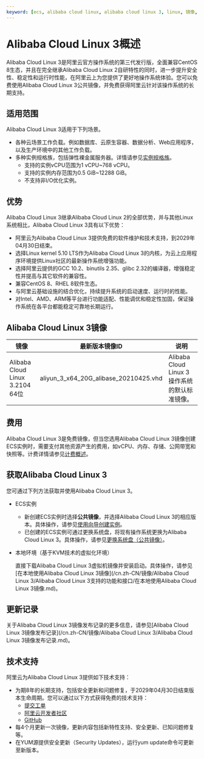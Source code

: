 ```yaml
---
keyword: [ecs, alibaba cloud linux, alibaba cloud linux 3, linux, 镜像, 操作系统]
---
```


# Alibaba Cloud Linux 3概述

Alibaba Cloud Linux 3是阿里云官方操作系统的第三代发行版，全面兼容CentOS 8生态，并且在完全继承Alibaba Cloud Linux 2自研特性的同时，进一步提升安全性、稳定性和运行时性能，在阿里云上为您提供了更好地操作系统体验。您可以免费使用Alibaba Cloud Linux 3公共镜像，并免费获得阿里云针对该操作系统的长期支持。

## 适用范围

Alibaba Cloud Linux 3适用于下列场景。

-   各种云场景工作负载。例如数据库、云原生容器、数据分析、Web应用程序，以及生产环境中的其他工作负载。
-   多种实例规格族，包括弹性裸金属服务器。详情请参见[实例规格族](/cn.zh-CN/实例/实例规格族.md)。
    -   支持的实例vCPU范围为1 vCPU~768 vCPU。
    -   支持的实例内存范围为0.5 GiB~12288 GiB。
    -   不支持非I/O优化实例。

## 优势

Alibaba Cloud Linux 3继承Alibaba Cloud Linux 2的全部优势，并与其他Linux系统相比，Alibaba Cloud Linux 3具有以下优势：

-   阿里云为Alibaba Cloud Linux 3提供免费的软件维护和技术支持，到2029年04月30日结束。
-   选择Linux kernel 5.10 LTS作为Alibaba Cloud Linux 3的内核，为云上应用程序环境提供Linux社区的最新操作系统增强功能。
-   选择阿里云提供的GCC 10.2、binutils 2.35、glibc 2.32的编译器，增强稳定性并提高与其它软件的兼容性。
-   兼容CentOS 8、RHEL 8软件生态。
-   与阿里云基础设施的结合优化，持续提升系统的启动速度、运行时的性能。
-   对Intel、AMD、ARM等平台进行功能适配、性能调优和稳定性加固，保证操作系统在各平台都能稳定可靠地长期运行。

## Alibaba Cloud Linux 3镜像

|镜像|最新版本镜像ID|说明|
|--|--------|--|
|Alibaba Cloud Linux 3.2104 64位|aliyun\_3\_x64\_20G\_alibase\_20210425.vhd|Alibaba Cloud Linux 3操作系统的默认标准镜像。|

## 费用

Alibaba Cloud Linux 3是免费镜像，但当您选用Alibaba Cloud Linux 3镜像创建ECS实例时，需要支付其他资源产生的费用，如vCPU、内存、存储、公网带宽和快照等。计费详情请参见[计费概述](/cn.zh-CN/产品计费/计费概述.md)。

## 获取Alibaba Cloud Linux 3

您可通过下列方法获取并使用Alibaba Cloud Linux 3。

-   ECS实例
    -   新创建ECS实例时选择**公共镜像**，并选择Alibaba Cloud Linux 3的相应版本。具体操作，请参见[使用向导创建实例](/cn.zh-CN/实例/创建实例/使用向导创建实例.md)。
    -   已创建的ECS实例可通过更换系统盘，将现有操作系统更换为Alibaba Cloud Linux 3。具体操作，请参见[更换系统盘（公共镜像）](/cn.zh-CN/块存储/云盘基础操作/更换系统盘/更换系统盘（公共镜像）.md)。
-   本地环境（基于KVM技术的虚拟化环境）

    直接下载Alibaba Cloud Linux 3虚拟机镜像并安装启动。具体操作，请参见[在本地使用Alibaba Cloud Linux 3镜像](/cn.zh-CN/镜像/Alibaba Cloud Linux 3/Alibaba Cloud Linux 3支持的功能和接口/在本地使用Alibaba Cloud Linux 3镜像.md)。


## 更新记录

关于Alibaba Cloud Linux 3镜像发布记录的更多信息，请参见[Alibaba Cloud Linux 3镜像发布记录](/cn.zh-CN/镜像/Alibaba Cloud Linux 3/Alibaba Cloud Linux 3镜像发布记录.md)。

## 技术支持

阿里云为Alibaba Cloud Linux 3提供如下技术支持：

-   为期8年的长期支持，包括安全更新和问题修复，于2029年04月30日结束版本生命周期。您可以通过以下方式获得免费的技术支持：
    -   [提交工单](https://selfservice.console.aliyun.com/ticket/createIndex.htm)
    -   [阿里云开发者社区](https://developer.aliyun.com/ask/?spm=a2c6h.13524658#/?_k=npz51r)
    -   [GitHub](https://alibaba.github.io/cloud-kernel/os.html?spm=5176.cnalinux.0.0.1f8323d1WpS5ZY&aly_as=32Di8ZOj)
-   每4个月更新一次镜像，更新内容包括新特性支持、安全更新、已知问题修复等。
-   在YUM源提供安全更新（Security Updates），运行yum update命令可更新至新版本。

